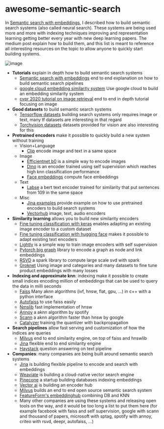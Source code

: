 # awesome-semantic-search

In [Semantic search with embeddings](https://rom1504.medium.com/semantic-search-with-embeddings-index-anything-8fb18556443c), I described how to build semantic search systems (also called neural search). These systems are being used more and more with indexing techniques improving and representation learning getting better every year with new deep learning papers. The medium post explain how to build them, and this list is meant to reference all interesting resources on the topic to allow anyone to quickly start building systems.

![image](https://user-images.githubusercontent.com/2346494/118412784-38db9480-b69c-11eb-9cf7-d159da16434a.png)


*   **Tutorials** explain in depth how to build semantic search systems
    *   [Semantic search with embeddings](https://rom1504.medium.com/semantic-search-with-embeddings-index-anything-8fb18556443c#ef3f) end to end explanation on how to build semantic search pipelines
    *   [google cloud embedding similarity system](https://cloud.google.com/solutions/machine-learning/building-real-time-embeddings-similarity-matching-system)  Use google cloud to build an embedding similarity system
    *   [cvpr 2020 tutorial on image retrieval](https://matsui528.github.io/cvpr2020_tutorial_retrieval/) end to end in depth tutorial focusing on image
*   **Good datasets** to build semantic search systems
    *   [Tensorflow datasets](https://www.tensorflow.org/datasets/catalog/overview) building search systems only requires image or text, many tf datasets are interesting in that regard
    *   [Torchvision datasets](https://pytorch.org/vision/stable/datasets.html) datasets provided for vision are also interesting for this
*   **Pretrained encoders** make it possible to quickly build a new system without training
    *   Vision+Language
        *   [Clip](https://github.com/openai/CLIP) encode image and text in a same space
    *   Image
        *   [Efficientnet b0](https://github.com/qubvel/efficientnet) is a simple way to encode images
        *   [Dino](https://github.com/facebookresearch/dino) is an encoder trained using self supervision which reaches high knn classification performance
        *   [Face embeddings](https://github.com/ageitgey/face_recognition) compute face embeddings
    *   Text
        *   [Labse](https://tfhub.dev/google/LaBSE/2) a bert text encoder trained for similarity that put sentences from 109 in the same space
    *   Misc
        *   [Jina examples](https://github.com/jina-ai/examples) provide example on how to use pretrained encoders to build search systems 
        *   [Vectorhub](https://github.com/vector-ai/vectorhub) image, text, audio encoders
*   **Similarity learning** allows you to build new similarity encoders
    *   [Fine tuning classification with keras](https://keras.io/guides/transfer_learning/) enables adapting an existing image encoder to a custom dataset
    *   [Fine tuning classification with hugging face](https://huggingface.co/transformers/training.html) makes it possible to adapt existing text encoders
    *   [Lightly](https://github.com/lightly-ai/lightly) is a simple way to train image encoders with self supervision
    *   [Pytorch big graph](https://github.com/facebookresearch/PyTorch-BigGraph) library to encode a graph as node and link embeddings
    *   [RSVD](https://github.com/criteo/Spark-RSVD) a spark library to compute large scale svd with spark
    *   [Groknet](https://ai.facebook.com/blog/powered-by-ai-advancing-product-understanding-and-building-new-shopping-experiences/) Using image and categories and many datasets to fine tune product embeddings with many losses
*   **Indexing and approximate knn**: indexing make it possible to create small indices encoding million of embeddings that can be used to query the data in milli seconds
    *   [Faiss](https://github.com/facebookresearch/faiss) Many aknn algorithms (ivf, hnsw, flat, gpu, …) in c++ with a python interface
    *   [Autofaiss](https://github.com/criteo/autofaiss) to use faiss easily
    *   [Nmslib](https://github.com/nmslib/nmslib) fast implementation of hnsw
    *   [Annoy](https://github.com/spotify/annoy) a aknn algorithm by spotify
    *   [Scann](https://github.com/google-research/google-research/tree/master/scann) a aknn algorithm faster than hnsw by google
    *   [Catalyzer](https://arxiv.org/pdf/1806.03198.pdf) training the quantizer with backpropagation
*   **Search pipelines** allow fast serving and customization of how the indices are queries
    *   [Milvus](https://github.com/milvus-io/milvus) end to end similarity engine, on top of faiss and hnswlib
    *   [Jina](https://github.com/jina-ai/jina) flexible end to end similarity engine
    *   [Haystack](https://github.com/deepset-ai/haystack) question answering on text pipeline
*   **Companies**: many companies are being built around semantic search systems
    *   [Jina](https://jina.ai/) is building flexible pipeline to encode and search with embeddings
    *   [Weaviate](https://github.com/semi-technologies/weaviate) is building a cloud-native vector search engine
    *   [Pinecone](https://techcrunch.com/2021/01/27/pinecone-lands-10m-seed-for-purpose-built-machine-learning-database/?guccounter=1) a startup building databases indexing embeddings
    *   [Vector ai](https://hub.getvectorai.com/) is building an encoder hub
    *   [Milvus](https://milvus.io/) builds an end to end open source semantic search system
    *   [FeatureForm's embeddinghub](https://github.com/featureform/embeddinghub) combining DB and KNN
    *   Many other companies are using these systems and releasing open tools on the way, and it would be too long a list to put them here (for example facebook with faiss and self supervision, google with scann and thousand of papers, microsoft with sptag, spotify with annoy, criteo with rsvd, deepr, autofaiss, …)
